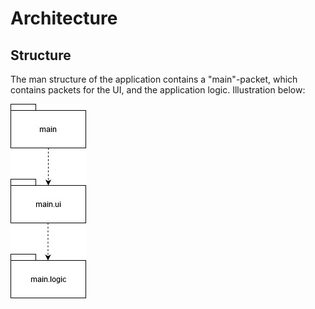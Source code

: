 # Architecture

## Structure

The man structure of the application contains a "main"-packet, which contains packets for the UI, and the application logic. Illustration below:


<img src="https://github.com/jrhel/ot-harjoitustyo/blob/master/dokumentaatio/illustrations/packetStructure.jpg">


